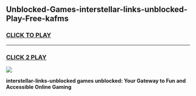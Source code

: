 
## Unblocked-Games-interstellar-links-unblocked-Play-Free-kafms
<h3>
<a href="https://premium76.site?title=interstellar-links-unblocked&ref=18A1">CLICK TO PLAY</a></h3>
<hr>

<h3>
<a href="https://premium76.site?title=interstellar-links-unblocked&ref=18A1">CLICK 2 PLAY</a>
  
</h3>

<a href="https://premium76.site?title=interstellar-links-unblocked&ref=18A1"><img src="https://clearcache.store/games.png"></a>


**interstellar-links-unblocked games unblocked: Your Gateway to Fun and Accessible Online Gaming**
